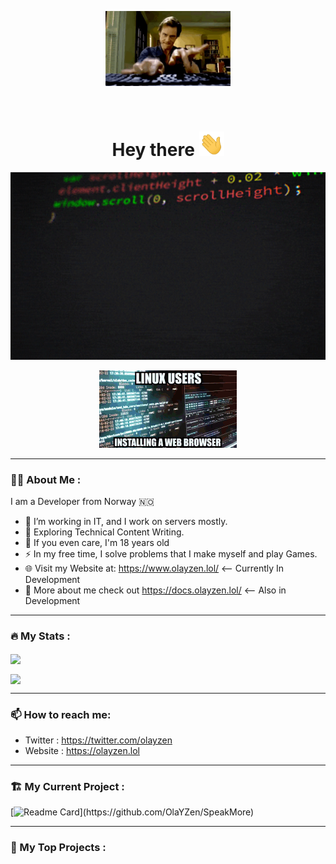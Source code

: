 <!--
===========================================
===========================================
                                           
YYYY             YYYYZZZZZZZZZZZZZZZZZZZZZ 
 Y::Y           Y::::::::::::::::::::::::Z 
  Y::Y         Y::YYYZZZZZZZZZZZZZZZZZ:::Z 
   Y::Y       Y::Y                 Z:::Z   
    Y:::Y   Y:::Y                 Z:::Z    
     Y:::Y Y:::Y                 Z:::Z     
      Y:::Y:::Y                 Z:::Z      
       Y:::::Y                Z:::Z        
        Y:::Y                Z:::Z         
        Y:::Y               Z:::Z          
        Y:::Y             Z:::Z            
        Y:::Y            Z:::Z             
        Y:::Y           Z:::Z              
        Y:::Y         Z:::ZZZZZZZZZZZZZZZZ 
        Y:::Y        Z:::::::::::::::::::Z 
        YYYYY        ZZZZZZZZZZZZZZZZZZZZZ 
                                           
===========================================
===========================================
                                           
                                           
============= made by OlaYZen =============
-->

<!-- Jim Carrey Starting Gif -->
<p align="center"><img src="/gif/startinggif.gif" width="200"/></p>

<!-- Labels -->
<p align="center"><img src="https://komarev.com/ghpvc/?username=olayzen&style=for-the-badge&color=blue" alt=""></p>
<h1 align="center">Hey there <img src="/gif/WavingHand.gif" width="40"></h1>

<!-- Gifs -->
<p align="center"><img src="/gif/coding.gif" width="600" height="300"  /></p>
<p align="center"><img src="/gif/installbrowser.gif"/></p>

---

### 👨‍💻 About Me :
I am a Developer from Norway 🇳🇴
- 🔭 I’m working in IT, and I work on servers mostly.
- 🌱 Exploring Technical Content Writing.
- 👨 If you even care, I'm 18 years old
- ⚡ In my free time, I solve problems that I make myself and play Games.
- 🌐 Visit my Website at: https://www.olayzen.lol/ <-- Currently In Development
- 📄 More about me check out https://docs.olayzen.lol/ <-- Also in Development

---
### 🔥 My Stats :
<p align="left"><a href="https://github.com/OlaYZen/github-readme-stats">
  <img align="center" src="https://github-readme-stats-liard-phi.vercel.app/api?username=OlaYZen&count_private=true&show_icons=true&theme=radical" />
</a></p>
<p align="left"><a href="https://github.com/OlaYZen/github-readme-stats">
    <img align="center" src="https://github-readme-stats-liard-phi.vercel.app/api/top-langs/?username=OlaYZen&count_private=true&layout=compact&theme=radical" />
</a></p>

---

### 📫 How to reach me:
  - Twitter   : <https://twitter.com/olayzen>
  - Website   : <https://olayzen.lol>
  
---

### 🏗️ My Current Project :


[![Readme Card](https://github-readme-stats-liard-phi.vercel.app/api/pin/?username=olayzen&repo=SpeakMore&show_owner=true&theme=radical&layout=Gradient")](https://github.com/OlaYZen/SpeakMore)

---

### 🚧 My Top Projects :

<a href="https://github.com/OlaYZen/OlaYZen/blob/main/MIT-LICENSE.txt">
  <p align="right"><img src="https://img.shields.io/github/license/OlaYZen/OlaYZen?style=for-the-badge&color=gree" alt=""></p>
</a>

